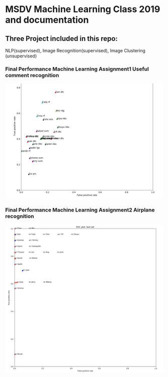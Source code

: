 # MSDV Machine Learning Class 2019 and documentation

## Three Project included in this repo:
NLP(supervised), Image Recognition(supervised), Image Clustering (unsupervised)

### Final Performance Machine Learning Assignment1 Useful comment recognition
![Assignmnet1Performance](https://github.com/shuvitRan/Machine-Learning-MSDV/blob/master/Performence/ml1final.png)

### Final Performance Machine Learning Assignment2 Airplane recognition
![Assignmnet1Performance2](https://github.com/shuvitRan/Machine-Learning-MSDV/blob/master/Performence/ml2final.png)
